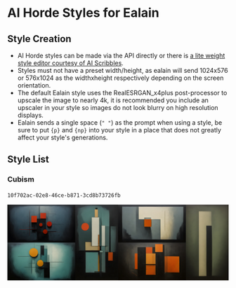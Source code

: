 # AI Horde Styles for Ealain

## Style Creation

- AI Horde styles can be made via the API directly or there is [a lite weight style editor courtesy of AI Scribbles](https://www.aiscribbles.com/horde-style-editor/).
- Styles must not have a preset width/height, as ealain will send 1024x576 or 576x1024 as the widthxheight respectively depending on the screen orientation.
- The default Ealain style uses the RealESRGAN_x4plus post-processor to upscale the image to nearly 4k, it is recommended you include an upscaler in your style so images do not look blurry on high resolution displays.
- Ealain sends a single space (`" "`) as the prompt when using a style, be sure to put `{p}` and `{np}` into your style in a place that does not greatly affect your style's generations.

## Style List

### Cubism

`10f702ac-02e8-46ce-b871-3cd8b73726fb`

![Cubism style example images](/images/cubism-examples.jpg?raw=true)